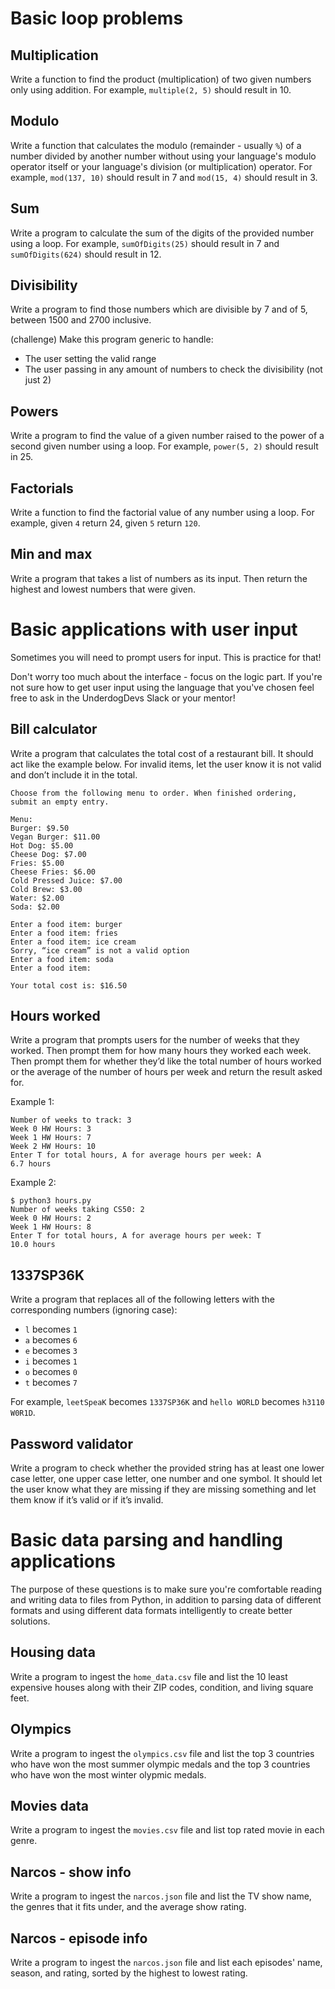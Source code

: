 # Basic loop problems

## Multiplication

Write a function to find the product (multiplication) of two given numbers only using addition. For example, `multiple(2, 5)` should result in 10.

## Modulo

Write a function that calculates the modulo (remainder - usually `%`) of a number divided by another number without using your language's modulo operator itself or your language's division (or multiplication) operator. For example, `mod(137, 10)` should result in 7 and `mod(15, 4)` should result in 3.

## Sum

Write a program to calculate the sum of the digits of the provided number using a loop. For example, `sumOfDigits(25)` should result in 7 and `sumOfDigits(624)` should result in 12.

## Divisibility

Write a program to find those numbers which are divisible by 7 and of 5, between 1500 and 2700 inclusive.

(challenge) Make this program generic to handle:

- The user setting the valid range
- The user passing in any amount of numbers to check the divisibility (not just 2)

## Powers

Write a program to find the value of a given number raised to the power of a second given number using a loop. For example, `power(5, 2)` should result in 25.

## Factorials

Write a function to find the factorial value of any number using a loop. For example, given `4` return 24, given `5` return `120`.

## Min and max

Write a program that takes a list of numbers as its input. Then return the highest and lowest numbers that were given.

# Basic applications with user input

Sometimes you will need to prompt users for input. This is practice for that!

Don't worry too much about the interface - focus on the logic part. If you're not sure how to get user input using the language that you've chosen feel free to ask in the UnderdogDevs Slack or your mentor!

## Bill calculator

Write a program that calculates the total cost of a restaurant bill. It should act like the example below. For invalid items, let the user know it is not valid and don’t include it in the total.

```
Choose from the following menu to order. When finished ordering, submit an empty entry.

Menu:
Burger: $9.50
Vegan Burger: $11.00
Hot Dog: $5.00
Cheese Dog: $7.00
Fries: $5.00
Cheese Fries: $6.00
Cold Pressed Juice: $7.00
Cold Brew: $3.00
Water: $2.00
Soda: $2.00

Enter a food item: burger
Enter a food item: fries
Enter a food item: ice cream
Sorry, “ice cream” is not a valid option
Enter a food item: soda
Enter a food item:

Your total cost is: $16.50
```

## Hours worked

Write a program that prompts users for the number of weeks that they worked. Then prompt them for how many hours they worked each week. Then prompt them for whether they’d like the total number of hours worked or the average of the number of hours per week and return the result asked for.

Example 1:

```
Number of weeks to track: 3
Week 0 HW Hours: 3
Week 1 HW Hours: 7
Week 2 HW Hours: 10
Enter T for total hours, A for average hours per week: A
6.7 hours
```

Example 2:

```
$ python3 hours.py
Number of weeks taking CS50: 2
Week 0 HW Hours: 2
Week 1 HW Hours: 8
Enter T for total hours, A for average hours per week: T
10.0 hours
```

## 1337SP36K

Write a program that replaces all of the following letters with the corresponding numbers (ignoring case):

- `l` becomes `1`
- `a` becomes `6`
- `e` becomes `3`
- `i` becomes `1`
- `o` becomes `0`
- `t` becomes `7`

For example, `leetSpeaK` becomes `1337SP36K` and `hello WORLD` becomes `h3110 W0R1D`.

## Password validator

Write a program to check whether the provided string has at least one lower case letter, one upper case letter, one number and one symbol. It should let the user know what they are missing if they are missing something and let them know if it’s valid or if it’s invalid.

# Basic data parsing and handling applications

The purpose of these questions is to make sure you're comfortable reading and writing data to files from Python, in addition to parsing data of different formats and using different data formats intelligently to create better solutions.

## Housing data

Write a program to ingest the `home_data.csv` file and list the 10 least expensive houses along with their ZIP codes, condition, and living square feet.

## Olympics

Write a program to ingest the `olympics.csv` file and list the top 3 countries who have won the most summer olympic medals and the top 3 countries who have won the most winter olypmic medals.

## Movies data

Write a program to ingest the `movies.csv` file and list top rated movie in each genre.

## Narcos - show info

Write a program to ingest the `narcos.json` file and list the TV show name, the genres that it fits under, and the average show rating.

## Narcos - episode info

Write a program to ingest the `narcos.json` file and list each episodes' name, season, and rating, sorted by the highest to lowest rating.

